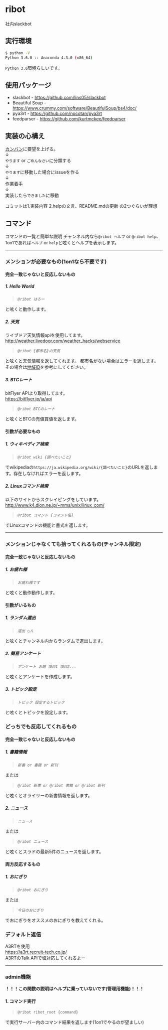 # ribot
社内slackbot
## 実行環境
```bash
$ python -V
Python 3.6.0 :: Anaconda 4.3.0 (x86_64)
```
`Python 3.6`環境らしいです。

## 使用パッケージ
- slackbot - https://github.com/lins05/slackbot  
- Beautiful Soup - https://www.crummy.com/software/BeautifulSoup/bs4/doc/
- pya3rt - https://github.com/nocotan/pya3rt
- feedparser - https://github.com/kurtmckee/feedparser

## 実装の心構え
[カンバン](https://github.com/urchin-hat/ribot/projects/1)に要望を上げる。  
↓  
`やります` or `ごめんなさい`に分類する  
↓  
`やります`に移動した場合にissueを作る  
↓  
作業着手    
↓  
実装したら`できました`に移動

コミットは1.実装内容 2.helpの文言、README.mdの更新 の2つぐらいが理想

## コマンド
コマンドの一覧と簡単な説明
チャンネル内なら`@ribot ヘルプ` or `@ribot help`、1on1であれば`ヘルプ` or `help`と呟くとヘルプを表示します。

---
### メンションが必要なもの(1on1なら不要です)
#### 完全一致じゃないと反応しないもの
##### 1. Hello World
> _`@ribot はろー`_

と呟くと動作します。
##### 2. 天気
ライブドア天気情報apiを使用してます。  
http://weather.livedoor.com/weather_hacks/webservice
> _`@ribot {都市名}の天気`_

と呟くと天気情報を返してくれます。
都市名がない場合はエラーを返します。その場合は[地域ID](http://weather.livedoor.com/forecast/rss/primary_area.xml)を参考にしてください。
##### 3. BTCレート
bitFlyer APIより取得してます。  
https://bitflyer.jp/ja/api
> _`@ribot BTCのレート`_

と呟くとBTCの売値買値を返します。
#### 引数が必要なもの
##### 1. ウィキペディア検索
> _`@ribot wiki {調べたいこと}`_

でwikipediaの`https://ja.wikipedia.org/wiki/{調べたいこと}`のURLを返します。存在しなければエラーを返します。
##### 2. Linuxコマンド検索
以下のサイトからスクレイピングをしています。
http://www.k4.dion.ne.jp/~mms/unix/linux_com/

> _`@ribot コマンド {コマンド名}`_

でLinuxコマンドの機能と書式を返します。

---
### メンションじゃなくても拾ってくれるもの(チャンネル限定)
#### 完全一致じゃないと反応しないもの
##### 1. お疲れ様
> _`お疲れ様です`_

と呟くと動作動作します。
#### 引数がいるもの
##### 1. ランダム選出
> _`選出 ○人`_

と呟くとチャンネル内からランダムで選出します。　
##### 2. 簡易アンケート
> _`アンケート お題 項目1 項目2...`_

と呟くとアンケートを作成します。
##### 3. トピック設定
> _`トピック 設定するトピック`_

と呟くとトピックを設定します。

### どっちでも反応してくれるもの
#### 完全一致じゃないと反応しないもの
##### 1. 書籍情報
> _`新書 or 書籍 or 新刊`_

または
>_`@ribot 新書 or @ribot 書籍 or @ribot 新刊`_

と呟くとオライリーの新書情報を返します。
##### 2. ニュース
> _`ニュース`_

または
> _`@ribot ニュース`_

と呟くとスラドの最新5件のニュースを返します。

#### 両方反応するもの
##### 1. おにぎり
>_`@ribot おにぎり`_

または
>_`今日のおにぎり`_

でおにぎりをオススメのおにぎりを教えてくれる。
### デフォルト返信
A3RTを使用  
https://a3rt.recruit-tech.co.jp/  
A3RTのTalk APIで塩対応してくれるよー

---
### admin機能
**！！！この関数の説明はヘルプに乗っていないです(管理用機能)！！！**
#### 1. コマンド実行
>`@ribot ribot_root {command}`

で実行サーバー内のコマンド結果を返します(1on1でやるのが望ましい)
